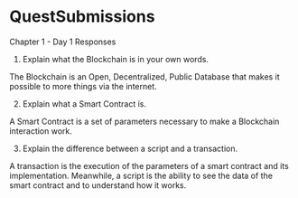 # QuestSubmissions

Chapter 1 - Day 1 Responses

1. Explain what the Blockchain is in your own words. 

The Blockchain is an Open, Decentralized, Public Database that makes it possible to more things via the internet.

2. Explain what a Smart Contract is. 

A Smart Contract is a set of parameters necessary to make a Blockchain interaction work. 

3. Explain the difference between a script and a transaction.

A transaction is the execution of the parameters of a smart contract and its implementation. Meanwhile, a script is the ability to see the data of the smart contract and to understand how it works.
